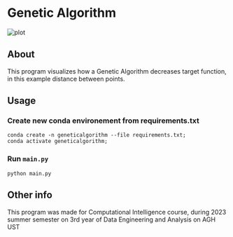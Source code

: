# Genetic Algorithm

![plot](https://github.com/owczr/GeneticAlgorithm/tree/main/img.png?raw=true)

## About
This program visualizes how a Genetic Algorithm decreases target function, in this example distance between points.

## Usage
### Create new conda environement from requirements.txt
```
conda create -n geneticalgorithm --file requirements.txt;
conda activate geneticalgorithm;
```
### Run `main.py`
```
python main.py
```
## Other info

<p>This program was made for Computational Intelligence course, during 2023 summer semester on 3rd year of Data Engineering and Analysis on AGH UST</p>

